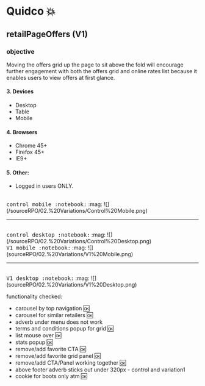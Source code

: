 # Quidco :boom:

## retailPageOffers (V1)


### objective
Moving the offers grid up the page to sit above the fold will encourage further engagement with both the offers grid and online rates list because it enables users to view offers at first glance.      
    
#### 3. Devices    
- Desktop    
- Table   
- Mobile    
#### 4. Browsers    
- Chrome 45+    
- Firefox 45+    
- IE9+    
#### 5. Other:     
- Logged in users ONLY.     

 
 <br/>
 <kbd>control mobile :notebook:</kbd> :mag:        
 ![](/sourceRPO/02.%20Variations/Control%20Mobile.png)
 
 
<hr/>  
<br/>
 <kbd>control desktop :notebook:</kbd> :mag:        
 ![](/sourceRPO/02.%20Variations/Control%20Desktop.png)
 
 
  <br/>
 <kbd>V1 mobile :notebook:</kbd> :mag:        
 ![](sourceRPO/02.%20Variations/V1%20Mobile.png)
 
 
<hr/>  
<br/>
 <kbd>V1 desktop :notebook:</kbd> :mag:        
 ![](sourceRPO/02.%20Variations/V1%20Desktop.png)


functionality checked:
- carousel by top navigation :ok:
- carousel for similar retailers :ok:
- adverb under menu does not work 
- terms and conditions popup for grid :ok:
- list mouse over :ok:
- stats popup :ok:
- remove/add favorite CTA :ok:
- remove/add favorite grid panel :ok:
- remove/add CTA/Panel working together :ok:
- above footer adverb sticks out under 320px - control and variation1
- cookie for boots only atm :ok:




